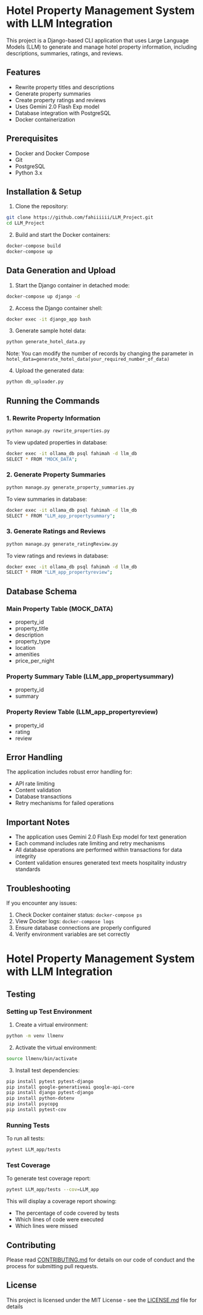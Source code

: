# Hotel Property Management System with LLM Integration

This project is a Django-based CLI application that uses Large Language Models (LLM) to generate and manage hotel property information, including descriptions, summaries, ratings, and reviews.

## Features

- Rewrite property titles and descriptions
- Generate property summaries
- Create property ratings and reviews
- Uses Gemini 2.0 Flash Exp model
- Database integration with PostgreSQL
- Docker containerization

## Prerequisites

- Docker and Docker Compose
- Git
- PostgreSQL
- Python 3.x

## Installation & Setup

1. Clone the repository:
```bash
git clone https://github.com/fahiiiiii/LLM_Project.git
cd LLM_Project
```

2. Build and start the Docker containers:
```bash
docker-compose build
docker-compose up
```

## Data Generation and Upload

1. Start the Django container in detached mode:
```bash
docker-compose up django -d
```

2. Access the Django container shell:
```bash
docker exec -it django_app bash
```

3. Generate sample hotel data:
```bash
python generate_hotel_data.py
```
Note: You can modify the number of records by changing the parameter in `hotel_data=generate_hotel_data(your_required_number_of_data)`

4. Upload the generated data:
```bash
python db_uploader.py
```

## Running the Commands

### 1. Rewrite Property Information
```bash
python manage.py rewrite_properties.py
```

To view updated properties in database:
```bash
docker exec -it ollama_db psql fahimah -d llm_db
SELECT * FROM "MOCK_DATA";
```

### 2. Generate Property Summaries
```bash
python manage.py generate_property_summaries.py
```

To view summaries in database:
```bash
docker exec -it ollama_db psql fahimah -d llm_db
SELECT * FROM "LLM_app_propertysummary";
```

### 3. Generate Ratings and Reviews
```bash
python manage.py generate_ratingReview.py
```

To view ratings and reviews in database:
```bash
docker exec -it ollama_db psql fahimah -d llm_db
SELECT * FROM "LLM_app_propertyreview";
```

## Database Schema

### Main Property Table (MOCK_DATA)
- property_id
- property_title
- description
- property_type
- location
- amenities
- price_per_night

### Property Summary Table (LLM_app_propertysummary)
- property_id
- summary

### Property Review Table (LLM_app_propertyreview)
- property_id
- rating
- review

## Error Handling

The application includes robust error handling for:
- API rate limiting
- Content validation
- Database transactions
- Retry mechanisms for failed operations

## Important Notes

- The application uses Gemini 2.0 Flash Exp model for text generation
- Each command includes rate limiting and retry mechanisms
- All database operations are performed within transactions for data integrity
- Content validation ensures generated text meets hospitality industry standards

## Troubleshooting

If you encounter any issues:
1. Check Docker container status: `docker-compose ps`
2. View Docker logs: `docker-compose logs`
3. Ensure database connections are properly configured
4. Verify environment variables are set correctly
# Hotel Property Management System with LLM Integration



## Testing

### Setting up Test Environment

1. Create a virtual environment:
```bash
python -m venv llmenv
```

2. Activate the virtual environment:
```bash
source llmenv/bin/activate
```

3. Install test dependencies:
```bash
pip install pytest pytest-django
pip install google-generativeai google-api-core
pip install django pytest-django
pip install python-dotenv
pip install psycopg
pip install pytest-cov
```

### Running Tests

To run all tests:
```bash
pytest LLM_app/tests
```

### Test Coverage

To generate test coverage report:
```bash
pytest LLM_app/tests --cov=LLM_app
```

This will display a coverage report showing:
- The percentage of code covered by tests
- Which lines of code were executed
- Which lines were missed


## Contributing

Please read [CONTRIBUTING.md](CONTRIBUTING.md) for details on our code of conduct and the process for submitting pull requests.

## License

This project is licensed under the MIT License - see the [LICENSE.md](LICENSE.md) file for details